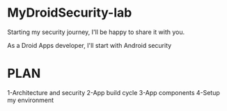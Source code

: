 # MyDroidSecurity-lab

Starting my security journey, I'll be happy to share it with you.

As a Droid Apps developer, I'll start with Android security

# PLAN

1-Architecture and security 
2-App build cycle 
3-App components 
4-Setup my environment 



